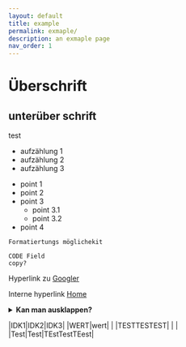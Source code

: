 ```yaml
---
layout: default
title: example
permalink: exmaple/
description: an exmaple page
nav_order: 1
---
```

# Überschrift
## unterüber schrift
test 

- aufzählung 1
- aufzählung 2
- aufzählung 3

* point 1
* point 2
* point 3
    * point 3.1
    * point 3.2
* point 4

`Formatiertungs möglichekit`

```
CODE Field 
copy?
```

Hyperlink zu <a href="https://google.com" target="_blank">Googler</a>

Interne hyperlink [Home](/)

<details markdown="block">
<summary><b>Kan man ausklappen?</b></summary>

Ja kan man :D

</details>

|IDK1|IDK2|IDK3|
|WERT|wert| |
|TESTTESTEST| | |
|Test|Test|TEstTestTEest|
